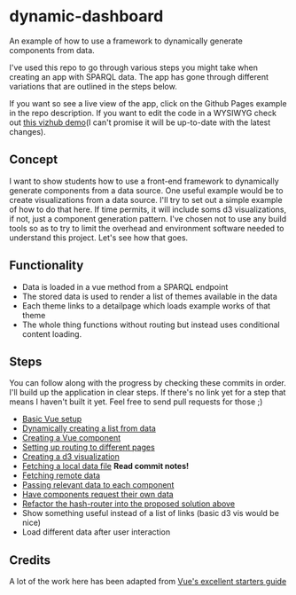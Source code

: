# dynamic-dashboard
An example of how to use a framework to dynamically generate components from data.

I've used this repo to go through various steps you might take when creating an app with SPARQL data. The app has gone through different variations that are outlined in the steps below.

If you want so see a live view of the app, click on the Github Pages example in the repo description. If you want to edit the code in a WYSIWYG check out [this vizhub demo](https://beta.vizhub.com/Razpudding/dcffa6b746ac4d1c8207aab5497ae57c)(I can't promise it will be up-to-date with the latest changes).

## Concept
I want to show students how to use a front-end framework to dynamically generate components from a data source. One useful example would be to create visualizations from a data source.
I'll try to set out a simple example of how to do that here. If time permits, it will include soms d3 visualizations, if not, just a component generation pattern.
I've chosen not to use any build tools so as to try to limit the overhead and environment software needed to understand this project. Let's see how that goes.

## Functionality
- Data is loaded in a vue method from a SPARQL endpoint
- The stored data is used to render a list of themes available in the data
- Each theme links to a detailpage which loads example works of that theme
- The whole thing functions without routing but instead uses conditional content loading.

## Steps
You can follow along with the progress by checking these commits in order. I'll build up the application in clear steps.
If there's no link yet for a step that means I haven't built it yet. Feel free to send pull requests for those ;)
* [Basic Vue setup](https://github.com/Razpudding/dynamic-dashboard/commit/ff6228865af1291be026341dbdbe260ed0ffddb7)
* [Dynamically creating a list from data](https://github.com/Razpudding/dynamic-dashboard/commit/efcccbe4eb6b1b7af1bc87e4771c6e2aefc18573)
* [Creating a Vue component](https://github.com/Razpudding/dynamic-dashboard/commit/1e62c3d470bf7e4f1d344c1c0690a02e9aed9802)
* [Setting up routing to different pages](https://github.com/Razpudding/dynamic-dashboard/commit/ae56ae5a6662dced2646d8f627244ee618d498b8)
* [Creating a d3 visualization](https://github.com/Razpudding/dynamic-dashboard/commit/b1949e264b36605d3236de7a492f4f9ae7a8b7ad)
* [Fetching a local data file](https://github.com/Razpudding/dynamic-dashboard/commit/88056dc7df903c8002a46c5bef021ff863beb63d) **Read commit notes!**
* [Fetching remote data](https://github.com/Razpudding/dynamic-dashboard/commit/df253364ba9b9c77eef6e34c975b3c8b6077e0d5)
* [Passing relevant data to each component](https://github.com/Razpudding/dynamic-dashboard/commit/4aa1d67eeb73d788e98505148b009b35c1a1bc1c)
* [Have components request their own data](https://github.com/Razpudding/dynamic-dashboard/commit/cb7c8a66f867d3e6a1383d11a8c1eb9dacd4ed95)
* [Refactor the hash-router into the proposed solution above](https://github.com/Razpudding/dynamic-dashboard/commit/c65fbbd23ad21869aa10182548d4d59135d0da68)
* Show something useful instead of a list of links (basic d3 vis would be nice)
* Load different data after user interaction

## Credits
A lot of the work here has been adapted from [Vue's excellent starters guide](https://vuejs.org/v2/guide)